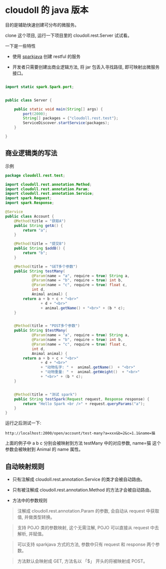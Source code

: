 # cloudoll 的 java 版本

目的是辅助快速创建可分布的微服务。

clone 这个项目, 运行一下项目里的 cloudoll.rest.Server 试试看。

一下是一些特性

* 使用 [sparkjava](http://sparkjava.com/) 创建 restful 的服务

* 开发者只需要创建出商业逻辑方法, 将 jar 包丢入寻找路径, 即可映射出微服务接口。


```java

import static spark.Spark.port;


public class Server {

    public static void main(String[] args) {
        port(2000);
        String[] packages = {"cloudoll.rest.test"};
        ServiceDiscover.startService(packages);
    }

}

```

## 商业逻辑类的写法


示例


```java
package cloudoll.rest.test;

import cloudoll.rest.annotation.Method;
import cloudoll.rest.annotation.Param;
import cloudoll.rest.annotation.Service;
import spark.Request;
import spark.Response;

@Service
public class Account {
    @Method(title = "获取A")
    public String getA() {
        return "a";
    }

    @Method(title = "提交B")
    public String $addB() {
        return "b";
    }

    @Method(title = "GET多个参数")
    public String testMany(
            @Param(name = "a", require = true) String a,
            @Param(name = "b", require = true) int b,
            @Param(name = "c", require = true) float c,
            int d,
            Animal animal) {
        return a + b + c + "<br>"
                + d + "<br>"
                + animal.getName() + "<br>" + (b * c);
    }


    @Method(title = "POST多个参数")
    public String $testMany(
            @Param(name = "a", require = true) String a,
            @Param(name = "b", require = true) int b,
            @Param(name = "c", require = true) float c,
            int d,
            Animal animal) {
        return a + b + c + "<br>"
                + d + "<br>"
                + "动物名字: " +  animal.getName()  + "<br>"
                + "动物重量: " +  animal.getWeight()  + "<br>"
                + "<br>" + (b * c);
    }


    @Method(title = "测试 spark")
    public String testSpark(Request request, Response response) {
        return "Hello Spark <br />" + request.queryParams("a");
    }
}

```

运行之后测试一下:

```
http://localhost:2000/open/account/test-many?a=xxx&b=2&c=1.1&name=猫
```

上面的例子中 a b c 分别会被映射到方法 testMany 中的对应参数,
name=猫 这个参数会被映射到 Animal 的 name 属性。

## 自动映射规则

* 只有注解成 cloudoll.rest.annotation.Service  的类才会被自动路由。

* 只有被注解成 cloudoll.rest.annotation.Method  的方法才会被自动路由。

* 方法中的参数规则

 > 注解成 cloudoll.rest.annotation.Param 的参数, 会自动从 request 中获取值, 并做类型转换。

 > 支持 POJO 类的参数映射, 这个无需注解, POJO 可以直接从 request 中去解析, 并赋值。

 > 可以支持 sparkjava 方式的方法, 参数中只有  request 和 response 两个参数。

 > 方法默认会映射成 GET, 方法名以 「$」 开头的将被映射成 POST。